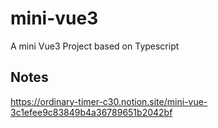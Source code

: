 # mini-vue3
A mini Vue3 Project based on Typescript 
## Notes
https://ordinary-timer-c30.notion.site/mini-vue-3c1efee9c83849b4a36789651b2042bf
